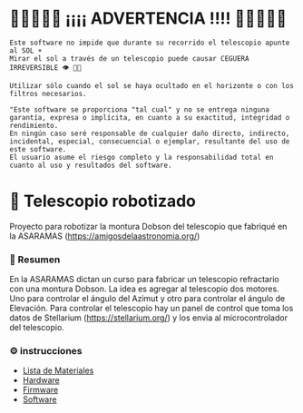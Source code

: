 # 🚨🚨🚨🚨🚨 ¡¡¡¡ ADVERTENCIA !!!! 🚨🚨🚨🚨🚨

```
Este software no impide que durante su recorrido el telescopio apunte al SOL ☀️
Mirar el sol a través de un telescopio puede causar CEGUERA IRREVERSIBLE 👁 👨‍🦯

Utilizar sólo cuando el sol se haya ocultado en el horizonte o con los filtros necesarios.

"Este software se proporciona "tal cual" y no se entrega ninguna garantía, expresa o implícita, en cuanto a su exactitud, integridad o rendimiento.
En ningún caso seré responsable de cualquier daño directo, indirecto, incidental, especial, consecuencial o ejemplar, resultante del uso de este software.
El usuario asume el riesgo completo y la responsabilidad total en cuanto al uso y resultados del software.
```

# 🔭 Telescopio robotizado

Proyecto para robotizar la montura Dobson del telescopio que fabriqué en la ASARAMAS (https://amigosdelaastronomia.org/)

### 📓 Resumen

En la ASARAMAS dictan un curso para fabricar un telescopio refractario con una montura Dobson.
La idea es agregar al telescopio dos motores. Uno para controlar el ángulo del Azimut y otro para controlar el ángulo de Elevación.
Para controlar el telescopio hay un panel de control que toma los datos de Stellarium (https://stellarium.org/) y los envia al microcontrolador del telescopio.

### ⚙️ instrucciones

- [Lista de Materiales](MATERIALES.md)
- [Hardware](/HARDWARE.md)
- [Firmware](/FIRMWARE.md)
- [Software](/SOFTWARE.md)
